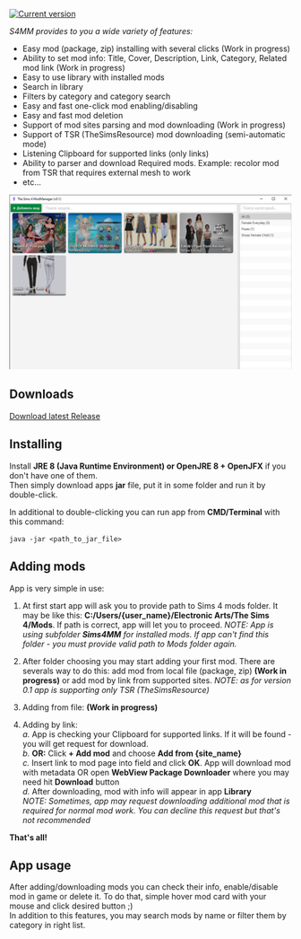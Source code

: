 [![Current version](https://img.shields.io/badge/Current%20version-0.1-green)](https://github.com/CrazyXacker/sims4modmanager/releases)

*S4MM provides to you a wide variety of features:*
* Easy mod (package, zip) installing with several clicks (Work in progress)
* Ability to set mod info: Title, Cover, Description, Link, Category, Related mod link (Work in progress)
* Easy to use library with installed mods
* Search in library
* Filters by category and category search
* Easy and fast one-click mod enabling/disabling
* Easy and fast mod deletion
* Support of mod sites parsing and mod downloading (Work in progress)
* Support of TSR (TheSimsResource) mod downloading (semi-automatic mode)
* Listening Clipboard for supported links (only links)
* Ability to parser and download Required mods. Example: recolor mod from TSR that requires external mesh to work
* etc...

![Thumbnail of app](images/app_thumbnail.png)

## Downloads

[Download latest Release](https://github.com/CrazyXacker/sims4modmanager/releases)

## Installing

Install **JRE 8 (Java Runtime Environment) or OpenJRE 8 + OpenJFX** if you don't have one of them.  
Then simply download apps **jar** file, put it in some folder and run it by double-click.  

In additional to double-clicking you can run app from **CMD/Terminal** with this command:
```
java -jar <path_to_jar_file>
```

## Adding mods

App is very simple in use:
1. At first start app will ask you to provide path to Sims 4 mods folder. It may be like this: **C:/Users/{user_name}/Electronic Arts/The Sims 4/Mods**. If path is correct, app will let you to proceed. *NOTE: App is using subfolder **Sims4MM** for installed mods. If app can't find this folder - you must provide valid path to Mods folder again.*

2. After folder choosing you may start adding your first mod. There are severals way to do this: add mod from local file (package, zip) **(Work in progress)** or add mod by link from supported sites. *NOTE: as for version 0.1 app is supporting only TSR (TheSimsResource)*

3. Adding from file: **(Work in progress)**

4. Adding by link:  
*a.* App is checking your Clipboard for supported links. If it will be found - you will get request for download.    
*b.* **OR:** Click **+ Add mod** and choose **Add from {site_name}**  
*c.* Insert link to mod page into field and click **OK**. App will download mod with metadata OR open **WebView Package Downloader** where you may need hit **Download** button  
*d.* After downloading, mod with info will appear in app **Library**  
*NOTE: Sometimes, app may request downloading additional mod that is required for normal mod work. You can decline this request but that's not recommended*

**That's all!**

## App usage

After adding/downloading mods you can check their info, enable/disable mod in game or delete it. To do that, simple hover mod card with your mouse and click desired button ;)  
In addition to this features, you may search mods by name or filter them by category in right list.
